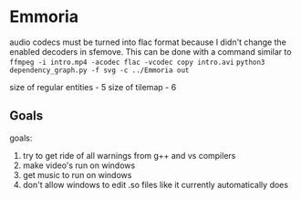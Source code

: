 # Emmoria

audio codecs must be turned into flac format because I didn't change the enabled decoders in sfemove. This can be done with a command similar to `ffmpeg -i intro.mp4 -acodec flac -vcodec copy intro.avi`
`python3 dependency_graph.py -f svg -c ../Emmoria out`

size of regular entities - 5
size of tilemap - 6

## Goals

goals:

1. try to get ride of all warnings from g++ and vs compilers
2. make video's run on windows
3. get music to run on windows
4. don't allow windows to edit .so files like it currently automatically does
